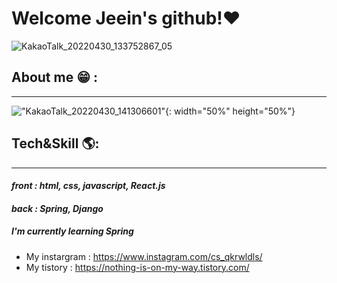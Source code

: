 # Welcome Jeein's github!❤ 

![KakaoTalk_20220430_133752867_05](https://user-images.githubusercontent.com/96341808/166091306-464b1675-5870-43d9-9cef-c817239fdf81.gif)

## About me 😁 :
_______
!["KakaoTalk_20220430_141306601"](https://user-images.githubusercontent.com/96341808/166092219-2d6fe811-84f5-456a-bec7-0667150ae402.png){: width="50%" height="50%"}

## Tech&Skill 🌎:
______
#### *front : html, css, javascript, React.js*
#### *back : Spring, Django*
##### I'm currently learning Spring

- My instargram : https://www.instagram.com/cs_qkrwldls/
- My tistory : https://nothing-is-on-my-way.tistory.com/
